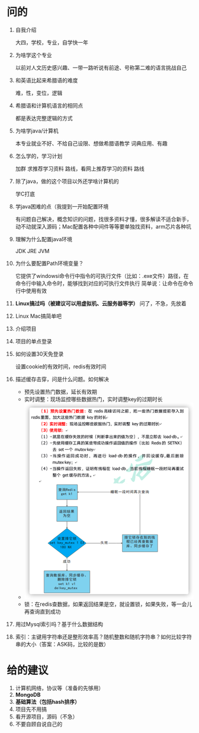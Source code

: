 # 问的

1. 自我介绍

   大四，学校，专业，自学快一年

2. 为啥学这个专业

   以前对人文历史感兴趣、一带一路听说有前途、号称第二难的语言挑战自己

3. 和英语比起来希腊语的难度

   难，性，变位，逻辑

4. 希腊语和计算机语言的相同点

   都是表达完整逻辑的方式

5. 为啥学java/计算机

   本专业就业不好、不给自己设限、想做希腊语教学 词典应用、有趣

6. 怎么学的，学习计划

   加群 求推荐学习资料 路线，看网上推荐学习的资料 路线

7. 除了java，做的这个项目以外还学啥计算机的

   学C打底

8. 学java困难的点（我提到一开始配置环境

   有问题自己解决，概念知识的问题，找很多资料才懂，很多解读不适合新手，动不动就深入源码；Mac配置各种中间件等等要单独找资料，arm芯片各种坑

9. 理解为什么配置java环境

   JDK JRE JVM

10. 为什么要配置Path环境变量？

    它提供了windowsi命令行中指令的可执行文件（比如：.exe文件）路径，在命令行中输入命令时，能够找到对应的可执行文件执行
    简单说：让命令在命令行中使用有效

11. **Linux搞过吗（被建议可以用虚拟机、云服务器等学）** 问了，不急，先放着

12. Linux Mac搞简单吧

13. 介绍项目

14. 项目的单点登录

15. 如何设置30天免登录

    设置cookie的有效时间，redis有效时间

16. 描述缓存击穿，问是什么问题。如何解决

    - 预先设置热门数据，延长有效期
    - 实时调整：现场监控哪些数据热门，实时调整key的过期时长
    - ![image-20221117235709397](Pic/image-20221117235709397.png)
    - 锁：在redis查数据，如果返回结果是空，就设置锁，如果失败，等一会儿再查询直到成功

17. 用过Mysql索引吗？基于什么数据结构

18. 索引：主键用字符串还是整形效率高？随机整数和随机字符串？如何比较字符串的大小（答案：ASK码，比较的是数）

# 给的建议

1. 计算机网络，协议等（准备的先够用）
2. **MongoDB**
3. **基础算法（包括hash排序）**
4. 项目先不用搞
5. 看开源项目，源码（不急）
6. 不要自顾自说自己的


